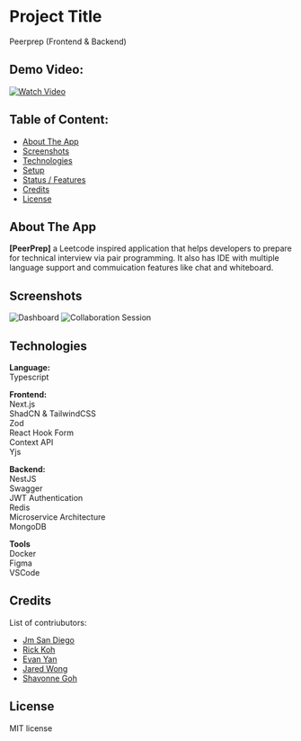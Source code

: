 # Project Title

Peerprep (Frontend & Backend)

## Demo Video:

[![Watch Video](https://i.imgur.com/pgKZSjG.png)](https://youtu.be/LQB32xuau_g)

## Table of Content:

- [About The App](#about-the-app)
- [Screenshots](#screenshots)
- [Technologies](#technologies)
- [Setup](#setup)
- [Status / Features](#status)
- [Credits](#credits)
- [License](#license)

## About The App

**[PeerPrep]** a Leetcode inspired application that helps developers to prepare for technical interview via pair programming. It also has IDE with multiple language support and commuication features like chat and whiteboard.

## Screenshots

![Dashboard](https://i.imgur.com/UgfxgBj.png)
![Collaboration Session](https://i.imgur.com/ld47RjC.png)

## Technologies

**Language:**\
Typescript

**Frontend:**\
Next.js\
ShadCN & TailwindCSS\
Zod\
React Hook Form\
Context API\
Yjs

**Backend:**\
NestJS\
Swagger\
JWT Authentication\
Redis\
Microservice Architecture\
MongoDB

**Tools**\
Docker\
Figma\
VSCode

<!-- ## Setup

- Note: Make sure to have Node  installed and docker before starting.
- After setting up and running the backend api download or clone this repository
- run `yarn` to install the project's dependencies
- create a `.env` file in the root project directory and add `REACT_APP_API_ENDPOINT="<backend-url>"` (if backend is ran locally, the url would be `"http://localhost:8080"` port can vary depening on your local configuration when starting the backend)
- run `yarn start` to start the application, assuming the backend is already running. -->

## Credits

List of contriubutors:

- [Jm San Diego](https://github.com/jmsandiegoo)
- [Rick Koh](https://github.com/rickkoh)
- [Evan Yan](https://github.com/evanyan13)
- [Jared Wong](https://github.com/Jajared)
- [Shavonne Goh](https://github.com/shavonneg)

## License

MIT license
